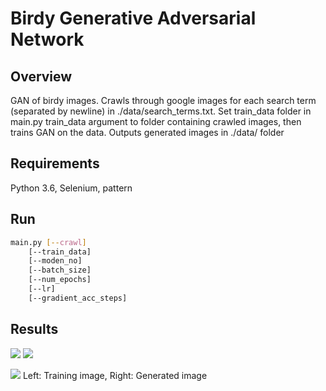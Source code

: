 # Birdy Generative Adversarial Network
## Overview
GAN of birdy images.
Crawls through google images for each search term (separated by newline) in ./data/search_terms.txt.
Set train_data folder in main.py train_data argument to folder containing crawled images, then trains GAN on the data.
Outputs generated images in ./data/ folder

## Requirements
Python 3.6, Selenium, pattern

## Run
```bash
main.py [--crawl]  
	[--train_data]  
	[--moden_no]  
	[--batch_size]  
	[--num_epochs]  
	[--lr]  
	[--gradient_acc_steps]  
```

## Results
![](https://github.com/plkmo/Birdy_Generative_adversarial_network/blob/master/results/DLoss.png)
![](https://github.com/plkmo/Birdy_Generative_adversarial_network/blob/master/results/GLoss.png)

![](https://github.com/plkmo/Birdy_Generative_adversarial_network/blob/master/results/birdy_703.png)
Left: Training image, Right: Generated image

